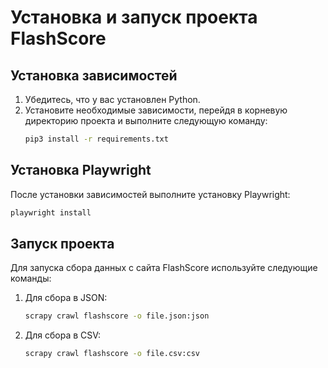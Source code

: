 # Установка и запуск проекта FlashScore

## Установка зависимостей
1. Убедитесь, что у вас установлен Python.
2. Установите необходимые зависимости, перейдя в корневую директорию проекта и выполните следующую команду:
    ```bash
    pip3 install -r requirements.txt
    ```

## Установка Playwright
После установки зависимостей выполните установку Playwright:
```bash
playwright install
```

## Запуск проекта
Для запуска сбора данных с сайта FlashScore используйте следующие команды:

1. Для сбора в JSON:
    ```bash
    scrapy crawl flashscore -o file.json:json
    ```

2. Для сбора в CSV:
    ```bash
    scrapy crawl flashscore -o file.csv:csv
    ```